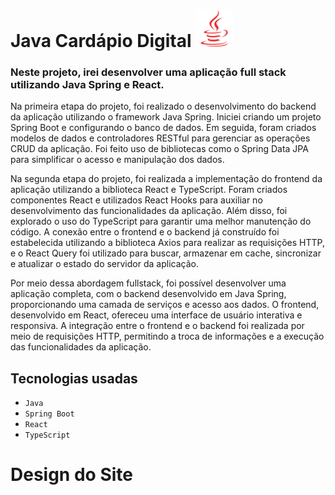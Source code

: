 <div>
  <h1>
    Java Cardápio Digital
    <img align="baseline" alt="java" height="60" width="60" src="https://github.com/devicons/devicon/blob/master/icons/java/java-plain.svg"/>
  </h1>
</div>

### Neste projeto, irei desenvolver uma aplicação full stack utilizando Java Spring e React.
Na primeira etapa do projeto, foi realizado o desenvolvimento do backend da aplicação utilizando o framework Java Spring. Iniciei criando um projeto Spring Boot e configurando o banco de dados. Em seguida, foram criados modelos de dados e controladores RESTful para gerenciar as operações CRUD da aplicação. Foi feito uso de bibliotecas como o Spring Data JPA para simplificar o acesso e manipulação dos dados.

Na segunda etapa do projeto, foi realizada a implementação do frontend da aplicação utilizando a biblioteca React e TypeScript. Foram criados componentes React e utilizados React Hooks para auxiliar no desenvolvimento das funcionalidades da aplicação. Além disso, foi explorado o uso do TypeScript para garantir uma melhor manutenção do código. A conexão entre o frontend e o backend já construído foi estabelecida utilizando a biblioteca Axios para realizar as requisições HTTP, e o React Query foi utilizado para buscar, armazenar em cache, sincronizar e atualizar o estado do servidor da aplicação.

Por meio dessa abordagem fullstack, foi possível desenvolver uma aplicação completa, com o backend desenvolvido em Java Spring, proporcionando uma camada de serviços e acesso aos dados. O frontend, desenvolvido em React, ofereceu uma interface de usuário interativa e responsiva. A integração entre o frontend e o backend foi realizada por meio de requisições HTTP, permitindo a troca de informações e a execução das funcionalidades da aplicação.

## Tecnologias usadas
- `Java`
- `Spring Boot`
- `React`
- `TypeScript`

# Design do Site
